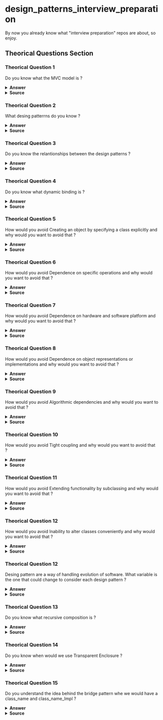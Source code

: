 # design_patterns_interview_preparation
By now you already know what "interview preparation" repos are about, so enjoy.

## Theorical Questions Section

### Theorical Question 1

Do you know what the MVC model is ?

<details><summary><b>Answer</b></summary>

MVC consists of three kinds of objects. The Model is the application object, the View is
its screen presentation, and the Controller defines the way the user interface reacts to
user input. Before MVC, user interface designs tended to lump these objects together.
MVC decouples them to increase flexibility and reuse.

MVC decouples views and models by establishing a subscribe/notify protocol between
them. A view must ensure that its appearance reflects the state of the model. Whenever
the model's data changes, the model notifies views that depend on it. In response, each
view gets an opportunity to update itself. This approach lets you attach multiple views
to a model to provide different presentations. You can also create new views for a model
without rewriting it.

</details>

<details><summary><b>Source</b></summary>
Design Patterns: Elements of Reusable Object-Oriented Software - pag 4
</details>

### Theorical Question 2

What desing patterrns do you know ?

<details><summary><b>Answer</b></summary>

Abstract Factory (87) Provide an interface for creating families of related or dependent
objects without specifying their concrete classes.

Adapter (139) Convert the interface of a class into another interface clients expect.
Adapter lets classes work together that couldn't otherwise because of incompat-
ible interfaces.

Bridge (151) Decouple an abstraction from its implementation so that the two can vary
independently.

Builder (97) Separate the construction of a complex object from its representation so
that the same construction process can create different representations.

Chain of Responsibility (223) Avoid coupling the sender of a request to its receiver by
giving more than one object a chance to handle the request. Chain the receiving
objects and pass the request along the chain until an object handles it.

Command (233) Encapsulate a request as an object, thereby letting you parameter-
ize clients with different requests, queue or log requests, and support undoable
operations.

Composite (163) Compose objects into tree structures to represent part-whole hierar-
chies. Composite lets clients treat individual objects and compositions of objects
uniformly.

Decorator (175) Attach additional responsibilities to an object dynamically. Decorators
provide a flexible alternative to subclassing for extending functionality.

Facade (185) Provide a unified interface to a set of interfaces in a subsystem. Facade
defines a higher-level interface that makes the subsystem easier to use.

Factory Method (107) Define an interface for creating an object, but let subclasses de-
cide which class to instantiate. Factory Method lets a class defer instantiation to
subclasses.

Flyweight (195) Use sharing to support large numbers of fine-grained objects effi-
ciently.

Interpreter (243) Given a language, define a represention for its grammar along with
an interpreter that uses the representation to interpret sentences in the language.

Iterator (257) Provide a way to access the elements of an aggregate object sequentially
without exposing its underlying representation.

Mediator (273) Define an object that encapsulates how a set of objects interact. Me-
diator promotes loose coupling by keeping objects from referring to each other
explicitly, and it lets you vary their interaction independently.

Memento (283) Without violating encapsulation, capture and externalize an object's
internal state so that the object can be restored to this state later.

Observer (293) Define a one-to-many dependency between objects so that when one
object changes state, all its dependents are notified and updated automatically.

Prototype (117) Specify the kinds of objects to create using a prototypical instance, and
create new objects by copying this prototype.

Proxy (207) Provide a surrogate or placeholder for another object to control access to
it.

Singleton (127) Ensure a class only has one instance, and provide a global point of
access to it.

State (305) Allow an object to alter its behavior when its internal state changes. The
object will appear to change its class.

Strategy (315) Define a family of algorithms, encapsulate each one, and make them
interchangeable. Strategy lets the algorithm vary independently from clients that
use it.

Template Method (325) Define the skeleton of an algorithm in an operation, deferring
some steps to subclasses. Template Method lets subclasses redefine certain steps
of an algorithm without changing the algorithm's structure.

Visitor (331) Represent an operation to be performed on the elements of an object
structure. Visitor lets you define a new operation without changing the classes of
the elements on which it operates.

</details>

<details><summary><b>Source</b></summary>
Design Patterns: Elements of Reusable Object-Oriented Software - pag 8
</details>

### Theorical Question 3

Do you know the relantionships between the design patterns ?

<details><summary><b>Answer</b></summary>

![Image](img/design_patterns_relationships.png "design patterns relationships")

</details>

<details><summary><b>Source</b></summary>
Design Patterns: Elements of Reusable Object-Oriented Software - pag 13
</details>

### Theorical Question 4

Do you know what dynamic binding is ?

<details><summary><b>Answer</b></summary>

When a request is sent to an object, the particular operation that's performed depends on
both the request and the receiving object. Different objects that support identical requests
may have different implementations of the operations that fulfill these requests. The
run-time association of a request to an object and one of its operations is known as
dynamic binding.

Dynamic binding means that issuing a request doesn't commit you to a particular
implementation until run-time. Consequently, you can write programs that expect an
object with a particular interface, knowing that any object that has the correct interface
will accept the request. Moreover, dynamic binding lets you substitute objects that
have identical interfaces for each other at run-time. This substitutability is known as
polymorphism, and it's a key concept in object-oriented systems. It lets a client object
make few assumptions about other objects beyond supporting a particular interface.
Polymorphism simplifies the definitions of clients, decouples objects from each other,
and lets them vary their relationships to each other at run-time.

</details>

<details><summary><b>Source</b></summary>
Design Patterns: Elements of Reusable Object-Oriented Software - pag 13
</details>


### Theorical Question 5

How would you avoid Creating an object by specifying a class explicitly and why would you want to avoid that ?

<details><summary><b>Answer</b></summary>

Creating an object by specifying a class explicitly. Specifying a class name when
you create an object commits you to a particular implementation instead of a
particular interface. This commitment can complicate future changes. To avoid it,
create objects indirectly.
Design patterns: Abstract Factory (87), Factory Method (107), Prototype (117).

</details>

<details><summary><b>Source</b></summary>
Design Patterns: Elements of Reusable Object-Oriented Software - pag 24
</details>

### Theorical Question 6

How would you avoid Dependence on specific operations and why would you want to avoid that ?

<details><summary><b>Answer</b></summary>

Dependence on specific operations. When you specify a particular operation, you
commit to one way of satisfying a request. By avoiding hard-coded requests, you
make it easier to change the way a request gets satisfied both at compile-time and
at run-time.
Design patterns: Chain of Responsibility (223), Command (233).

</details>

<details><summary><b>Source</b></summary>
Design Patterns: Elements of Reusable Object-Oriented Software - pag 24
</details>

### Theorical Question 7

How would you avoid Dependence on hardware and software platform and why would you want to avoid that ?

<details><summary><b>Answer</b></summary>

Dependence on hardware and software platform. External operating system interfaces
and application programming interfaces (APIs) are different on different hard-
ware and software platforms. Software that depends on a particular platform will
be harder to port to other platforms. It may even be difficult to keep it up to date
on its native platform. It's important therefore to design your system to limit its
platform dependencies.
Design patterns: Abstract Factory (87), Bridge (151).

</details>

<details><summary><b>Source</b></summary>
Design Patterns: Elements of Reusable Object-Oriented Software - pag 24
</details>

### Theorical Question 8

How would you avoid Dependence on object representations or implementations and why would you want to avoid that ?

<details><summary><b>Answer</b></summary>

Dependence on object representations or implementations. Clients that know how an
object is represented, stored, located, or implemented might need to be changed
when the object changes. Hiding this information from clients keeps changes
from cascading.
Design patterns: Abstract Factory (87), Bridge (151), Memento (283), Proxy (207).

</details>

<details><summary><b>Source</b></summary>
Design Patterns: Elements of Reusable Object-Oriented Software - pag 24
</details>

### Theorical Question 9

How would you avoid Algorithmic dependencies and why would you want to avoid that ?

<details><summary><b>Answer</b></summary>

Algorithmic dependencies. Algorithms are often extended, optimized, and replaced
during development and reuse. Objects that depend on an algorithm will have
to change when the algorithm changes. Therefore algorithms that are likely to
change should be isolated.
Design patterns: Builder (97), Iterator (257), Strategy (315), Template
Method (325), Visitor (331).

</details>

<details><summary><b>Source</b></summary>
Design Patterns: Elements of Reusable Object-Oriented Software - pag 24
</details>

### Theorical Question 10

How would you avoid Tight coupling and why would you want to avoid that ?

<details><summary><b>Answer</b></summary>

Tight coupling. Classes that are tightly coupled are hard to reuse in isolation, since
they depend on each other. Tight coupling leads to monolithic systems, where
you can't change or remove a class without understanding and changing many other classes. 

The system becomes a dense mass that's hard to learn, port, and maintain.
Loose coupling increases the probability that a class can be reused by itself and
that a system can be learned, ported, modified, and extended more easily. Design
patterns use techniques such as abstract coupling and layering to promote loosely
coupled systems.
Design patterns: Abstract Factory (87), Bridge (151), Chain of Responsibility (223),
Command (233), Facade (185), Mediator (273), Observer (293).

</details>

<details><summary><b>Source</b></summary>
Design Patterns: Elements of Reusable Object-Oriented Software - pag 24
</details>

### Theorical Question 11

How would you avoid Extending functionality by subclassing and why would you want to avoid that ?

<details><summary><b>Answer</b></summary>

Extending functionality by subclassing. Customizing an object by subclassing often
isn't easy. Every new class has a fixed implementation overhead (initialization,
finalization, etc.). Defining a subclass also requires an in-depth understanding of
the parent class. For example, overriding one operation might require overriding
another. An overridden operation might be required to call an inherited operation.
And subclassing can lead to an explosion of classes, because you might have to
introduce many new subclasses for even a simple extension.

Object composition in general and delegation in particular provide flexible alter-
natives to inheritance for combining behavior. New functionality can be added to
an application by composing existing objects in new ways rather than by defining
new subclasses of existing classes. On the other hand, heavy use of object com-
position can make designs harder to understand. Many design patterns produce
designs in which you can introduce customized functionality just by defining one
subclass and composing its instances with existing ones.
Design patterns: Bridge (151), Chain of Responsibility (223), Composite (163),
Decorator (175), Observer (293), Strategy (315).

</details>

<details><summary><b>Source</b></summary>
Design Patterns: Elements of Reusable Object-Oriented Software - pag 24
</details>

### Theorical Question 12

How would you avoid Inability to alter classes conveniently and why would you want to avoid that ?

<details><summary><b>Answer</b></summary>

Inability to alter classes conveniently. Sometimes you have to modify a class that
can't be modified conveniently. Perhaps you need the source code and don't have
it (as may be the case with a commercial class library). Or maybe any change
would require modifying lots of existing subclasses. Design patterns offer ways
to modify classes in such circumstances.
Design patterns: Adapter (139), Decorator (175), Visitor (331).

</details>

<details><summary><b>Source</b></summary>
Design Patterns: Elements of Reusable Object-Oriented Software - pag 24
</details>

### Theorical Question 12

Desing pattern are a way of handling evolution of software. What variable is the one that could change to consider each design pattern ?

<details><summary><b>Answer</b></summary>

![Image](img/design_patterns_var_that_can_change.png "design patterns var that can change")

</details>

<details><summary><b>Source</b></summary>
Design Patterns: Elements of Reusable Object-Oriented Software - pag 24
</details>

### Theorical Question 13

Do you know what recursive composition is ?

<details><summary><b>Answer</b></summary>

A common way to represent hierarchically structured information is through a tech-
nique called recursive composition, which entails building increasingly complex ele-
ments out of simpler ones. Recursive composition gives us a way to compose a docu-
ment out of simple graphical elements. As a first step, we can tile a set of characters
and graphics from left to right to form a line in the document. Then multiple lines
can be arranged to form a column, multiple columns can form a page, and so on

</details>

<details><summary><b>Source</b></summary>
Design Patterns: Elements of Reusable Object-Oriented Software - pag 56
</details>

### Theorical Question 14

Do you know when would we use Transparent Enclosure ?

<details><summary><b>Answer</b></summary>

When we need to combine different atributes of the system, avoiding to create a new class for each combination.Transparent enclosure, which combines the notions
of (1) single-child (or single-component) composition and (2) compatible interfaces.
Clients generally can't tell whether they're dealing with the component or its enclosure
(i.e., the child's parent), especially if the enclosure simply delegates all its operations to
its component. But the enclosure can also augment the component's behavior by doing
work of its own before and/or after delegating an operation. The enclosure can also
effectively add state to the component.

</details>

<details><summary><b>Source</b></summary>
Design Patterns: Elements of Reusable Object-Oriented Software - pag 63
</details>

### Theorical Question 15

Do you understand the idea behind the bridge pattern whe we would have a class_name and class_name_Impl ?

<details><summary><b>Answer</b></summary>

The intent behind Bridge is to allow separate class hierarchies to work together
even as they evolve independently. Our design criteria led us to create two separate
class hierarchies, one that supports the logical notion of class_name, and another for
capturing different implementations of class_name. The Bridge pattern lets us maintain
and enhance our logical abstractions without touching class_name system-
dependent code, and vice versa.

</details>

<details><summary><b>Source</b></summary>
Design Patterns: Elements of Reusable Object-Oriented Software - pag 78
</details>